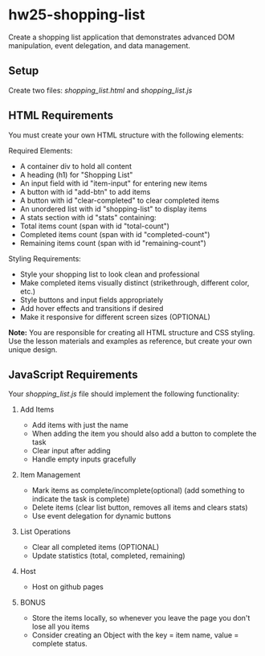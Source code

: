 # hw25-shopping-list
Create a shopping list application that demonstrates advanced DOM manipulation, event delegation, and data management.

## Setup

Create two files: *shopping_list.html* and *shopping_list.js*

## HTML Requirements

You must create your own HTML structure with the following elements:

Required Elements:

-   A container div to hold all content
-   A heading (h1) for "Shopping List"
-   An input field with id "item-input" for entering new items
-   A button with id "add-btn" to add items
-   A button with id "clear-completed" to clear completed items
-   An unordered list with id "shopping-list" to display items
-   A stats section with id "stats" containing:
-   Total items count (span with id "total-count")
-   Completed items count (span with id "completed-count")
-   Remaining items count (span with id "remaining-count")

Styling Requirements:

-   Style your shopping list to look clean and professional
-   Make completed items visually distinct (strikethrough, different color, etc.)
-   Style buttons and input fields appropriately
-   Add hover effects and transitions if desired
-   Make it responsive for different screen sizes (OPTIONAL)

**Note:** You are responsible for creating all HTML structure and CSS styling. Use the lesson materials and examples as reference, but create your own unique design.

## JavaScript Requirements

Your *shopping_list.js* file should implement the following functionality:

1.  Add Items
    -   Add items with just the name
    -   When adding the item you should also add a button to complete the task
    -   Clear input after adding
    -   Handle empty inputs gracefully

2.  Item Management
    -   Mark items as complete/incomplete(optional) (add something to indicate the task is complete)
    -   Delete items (clear list button, removes all items and clears stats)
    -   Use event delegation for dynamic buttons

3.  List Operations
    -   Clear all completed items (OPTIONAL)
    -   Update statistics (total, completed, remaining)

4.  Host
    -   Host on github pages

5.  BONUS
    -   Store the items locally, so whenever you leave the page you don't lose all you items
    -   Consider creating an Object with the key = item name, value = complete status.